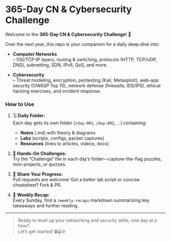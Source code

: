 # 365-Day CN & Cybersecurity Challenge

Welcome to the **365-Day CN & Cybersecurity Challenge**! 🎯

Over the next year, this repo is your companion for a daily deep‐dive into:

- **Computer Networks**  
  – OSI/TCP-IP layers, routing & switching, protocols (HTTP, TCP/UDP, DNS), subnetting, SDN, IPv6, QoS, and more.

- **Cybersecurity**  
  – Threat modeling, encryption, pentesting (Kali, Metasploit), web-app security (OWASP Top 10), network defense (firewalls, IDS/IPS), ethical hacking exercises, and incident response.

### How to Use

1. 🗓️ **Daily Folder:**  
   Each day gets its own folder (`/day-001`, `/day-002`, …) containing:
   - **Notes** (.md) with theory & diagrams  
   - **Labs** (scripts, configs, packet captures)  
   - **Resources** (links to articles, videos, docs)

2. 🚀 **Hands-On Challenges:**  
   Try the “Challenge” file in each day’s folder—capture-the-flag puzzles, mini-projects, or quizzes.

3. 📢 **Share Your Progress:**  
   Pull requests are welcome! Got a better lab script or concise cheatsheet? Fork & PR.

4. 📖 **Weekly Recap:**  
   Every Sunday, find a `/weekly-recaps` markdown summarizing key takeaways and further reading.

---

> Ready to level up your networking and security skills, one day at a time?  
> Let’s get started! 🔒💻🌐
